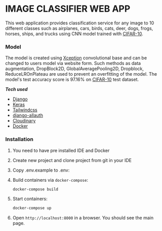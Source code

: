 # IMAGE CLASSIFIER WEB APP


This web application provides classification service for any image to 10 different classes such as airplanes, cars, birds, cats, deer, dogs, frogs, horses, ships, and trucks using CNN model trained with [CIFAR-10](https://www.kaggle.com/c/cifar-10).

### Model
The model is created using [Xception](https://keras.io/api/applications/xception/) convolutional base and can be changed to users model via website form.
Such methods as data augmentation, DropBlock2D, GlobalAveragePooling2D, Dropblock, ReduceLROnPlateau are used to prevent an overfitting of the model.
The model's test accuracy score is 97.16% on [CIFAR-10](https://www.kaggle.com/c/cifar-10) test dataset.

**_Tech used_**

- [Django](https://platform.openai.com/)
- [Keras](https://keras.io/)
- [Tailwindcss](https://tailwindcss.com)
- [django-allauth](https://django-allauth.readthedocs.io/en/latest/)
- [Cloudinary](https://cloudinary.com/)
- [Docker](https://www.docker.com/)

### Installation
1. You need to have pre installed IDE and Docker
2. Create new project and clone project from git in your IDE
3. Copy .env.example to .env:<br />
4. Build containers via `docker-compose`:

   ```bash
   docker-compose build
   ```

5. Start containers:

   ```bash
   docker-compose up
   ```

6. Open `http://localhost:8000` in a browser. You should see the main page.
